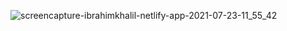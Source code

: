 

![screencapture-ibrahimkhalil-netlify-app-2021-07-23-11_55_42](https://user-images.githubusercontent.com/67514668/126742492-24946053-0013-4adb-a885-36f16b1305a6.png)
